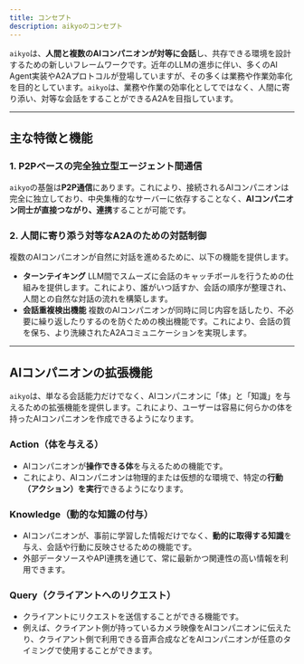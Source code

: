 ```yaml
---
title: コンセプト
description: aikyoのコンセプト
---
```


`aikyo`は、**人間と複数のAIコンパニオンが対等に会話**し、共存できる環境を設計するための新しいフレームワークです。近年のLLMの進歩に伴い、多くのAI Agent実装やA2Aプロトコルが登場していますが、その多くは業務や作業効率化を目的としています。`aikyo`は、業務や作業の効率化としてではなく、人間に寄り添い、対等な会話をすることができるA2Aを目指しています。

---

## 主な特徴と機能

### 1. P2Pベースの完全独立型エージェント間通信

`aikyo`の基盤は**P2P通信**にあります。これにより、接続されるAIコンパニオンは完全に独立しており、中央集権的なサーバーに依存することなく、**AIコンパニオン同士が直接つながり、連携**することが可能です。

### 2. 人間に寄り添う対等なA2Aのための対話制御

複数のAIコンパニオンが自然に対話を進めるために、以下の機能を提供します。

* **ターンテイキング**
    LLM間でスムーズに会話のキャッチボールを行うための仕組みを提供します。これにより、誰がいつ話すか、会話の順序が整理され、人間との自然な対話の流れを構築します。
* **会話重複検出機能**
    複数のAIコンパニオンが同時に同じ内容を話したり、不必要に繰り返したりするのを防ぐための検出機能です。これにより、会話の質を保ち、より洗練されたA2Aコミュニケーションを実現します。

---

## AIコンパニオンの拡張機能

`aikyo`は、単なる会話能力だけでなく、AIコンパニオンに「体」と「知識」を与えるための拡張機能を提供します。これにより、ユーザーは容易に何らかの体を持ったAIコンパニオンを作成できるようになります。

### Action（体を与える）

- AIコンパニオンが**操作できる体**を与えるための機能です。
- これにより、AIコンパニオンは物理的または仮想的な環境で、特定の**行動（アクション）を実行**できるようになります。

### Knowledge（動的な知識の付与）

- AIコンパニオンが、事前に学習した情報だけでなく、**動的に取得する知識**を与え、会話や行動に反映させるための機能です。
- 外部データソースやAPI連携を通じて、常に最新かつ関連性の高い情報を利用できます。

### Query（クライアントへのリクエスト）

- クライアントにリクエストを送信することができる機能です。
- 例えば、クライアント側が持っているカメラ映像をAIコンパニオンに伝えたり、クライアント側で利用できる音声合成などをAIコンパニオンが任意のタイミングで使用することができます。
